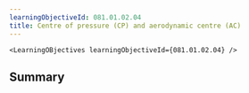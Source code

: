 ```yaml
---
learningObjectiveId: 081.01.02.04
title: Centre of pressure (CP) and aerodynamic centre (AC)
---
```


```tsx eval
<LearningOBjectives learningObjectiveId={081.01.02.04} />
```

## Summary
